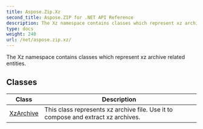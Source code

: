 ```yaml
---
title: Aspose.Zip.Xz
second_title: Aspose.ZIP for .NET API Reference
description: The Xz namespace contains classes which represent xz archive related entities
type: docs
weight: 240
url: /net/aspose.zip.xz/
---
```

The Xz namespace contains classes which represent xz archive related entities.

## Classes

| Class | Description |
| --- | --- |
| [XzArchive](./xzarchive/) | This class represents xz archive file. Use it to compose and extract xz archives. |


